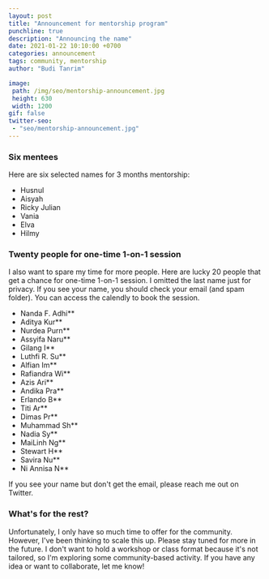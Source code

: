 ```yaml
---
layout: post
title: "Announcement for mentorship program"
punchline: true
description: "Announcing the name"
date: 2021-01-22 10:10:00 +0700
categories: announcement
tags: community, mentorship
author: "Budi Tanrim"

image:
 path: /img/seo/mentorship-announcement.jpg
 height: 630
 width: 1200
gif: false
twitter-seo: 
 - "seo/mentorship-announcement.jpg"
---
```


### Six mentees

Here are six selected names for 3 months mentorship:
- Husnul
- Aisyah
- Ricky Julian
- Vania
- Elva
- Hilmy


### Twenty people for one-time 1-on-1 session

I also want to spare my time for more people. Here are lucky 20 people that get a chance for one-time 1-on-1 session. I omitted the last name just for privacy. If you see your name, you should check your email (and spam folder). You can access the calendly to book the session.

- Nanda F. Adhi**
- Aditya Kur**
- Nurdea Purn**
- Assyifa Naru**
- Gilang I**
- Luthfi R. Su**
- Alfian Im**
- Rafiandra Wi**
- Azis Ari**
- Andika Pra**
- Erlando B**
- Titi Ar**
- Dimas Pr**
- Muhammad Sh**
- Nadia Sy**
- MaiLinh Ng**
- Stewart H**
- Savira Nu**
- Ni Annisa N**

If you see your name but don't get the email, please reach me out on Twitter.

### What's for the rest?
Unfortunately, I only have so much time to offer for the community. However, I've been thinking to scale this up. Please stay tuned for more in the future. I don't want to hold a workshop or class format because it's not tailored, so I'm exploring some community-based activity. If you have any idea or want to collaborate, let me know!
